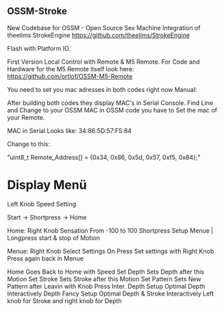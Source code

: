 ## OSSM-Stroke

New Codebase for OSSM - Open Source Sex Machine 
Integration of theelims StrokeEngine https://github.com/theelims/StrokeEngine

Flash with Platform IO. 

First Version Local Control with Remote & M5 Remote. 
For Code and Hardware for the M5 Remote itself look here: https://github.com/ortlof/OSSM-M5-Remote

You need to set you mac adresses in both codes right now Manual:

After building both codes they display MAC's in Serial Console.
Find Line and Change to your OSSM MAC in OSSM code you have to Set the mac of your Remote. 

MAC in Serial Looks like: 34:86:5D:57:F5:84

Change to this:

"uint8_t Remote_Address[] = {0x34, 0x86, 0x5d, 0x57, 0xf5, 0x84};"

# Display Menü 

Left Knob Speed Setting

Start -> Shortpress -> Home 

Home:
Right Knob Sensation From -100 to 100
Shortpress Setup Menue  | Longpress start & stop of Motion

Menue:
Right Knob Select Settings
On Press Set settings with Right Knob Press again back in Menue

Home            Goes Back to Home with Speed
Set Depth       Sets Depth after this Motion
Set Stroke      Sets Stroke after this Motion
Set Pattern     Sets New Pattern after Leavin with Knob Press
Inter. Depth    Setup Optimal Depth Interactively 
Depth Fancy     Setup Optimal Depth & Stroke Interactively Left knob for Stroke and right knob for Depth